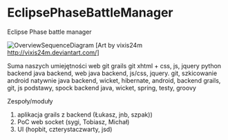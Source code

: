 EclipsePhaseBattleManager
=========================

Eclipse Phase battle manager

![OverviewSequenceDiagram](https://raw.github.com/jakubnabrdalik/EclipsePhaseBattleManager/master/art/sci_fi_soldier_by_vixis24m-d4uewj0.jpg)
[Art by vixis24m http://vixis24m.deviantart.com/]


Suma naszych umiejętności
web git grails
git xhtml + css, js, jquery
python backend
java backend, web
java backend, js/css, jquery. git, szkicowanie
android natywnie
java backend, wicket, hibernate, android,
backend grails, git, js podstawy, spock
backend java, wicket, spring, testy, groovy

Zespoły/moduły
1. aplikacja grails z backend (Łukasz, jnb, szpak))
2. PoC web socket (sygi, Tobiasz, Michał)
3. UI (hopbit, czterystaczwarty, jsd)


